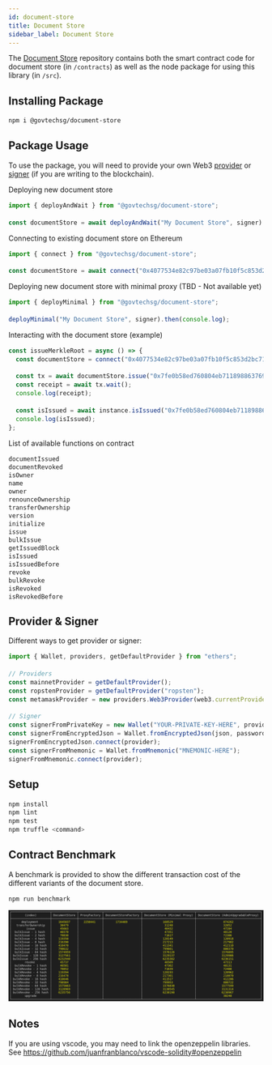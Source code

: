 ```yaml
---
id: document-store
title: Document Store
sidebar_label: Document Store
---
```


The [Document Store](https://github.com/Open-Attestation/document-store) repository contains both the smart contract code for document store (in `/contracts`) as well as the node package for using this library (in `/src`).

## Installing Package

```sh
npm i @govtechsg/document-store
```

## Package Usage

To use the package, you will need to provide your own Web3 [provider](https://docs.ethers.io/ethers.js/html/api-providers.html) or [signer](https://docs.ethers.io/ethers.js/html/api-wallet.html) (if you are writing to the blockchain).

Deploying new document store

```ts
import { deployAndWait } from "@govtechsg/document-store";

const documentStore = await deployAndWait("My Document Store", signer).then(console.log);
```

Connecting to existing document store on Ethereum

```ts
import { connect } from "@govtechsg/document-store";

const documentStore = await connect("0x4077534e82c97be03a07fb10f5c853d2bc7161fb", providerOrSigner);
```

Deploying new document store with minimal proxy (TBD - Not available yet)

```ts
import { deployMinimal } from "@govtechsg/document-store";

deployMinimal("My Document Store", signer).then(console.log);
```

Interacting with the document store (example)

```ts
const issueMerkleRoot = async () => {
  const documentStore = connect("0x4077534e82c97be03a07fb10f5c853d2bc7161fb", signer);

  const tx = await documentStore.issue("0x7fe0b58ed760804eb7118988637693c4351613be327b56527e55bcd0a8d170d7");
  const receipt = await tx.wait();
  console.log(receipt);

  const isIssued = await instance.isIssued("0x7fe0b58ed760804eb7118988637693c4351613be327b56527e55bcd0a8d170d7");
  console.log(isIssued);
};
```

List of available functions on contract

```text
documentIssued
documentRevoked
isOwner
name
owner
renounceOwnership
transferOwnership
version
initialize
issue
bulkIssue
getIssuedBlock
isIssued
isIssuedBefore
revoke
bulkRevoke
isRevoked
isRevokedBefore
```

## Provider & Signer

Different ways to get provider or signer:

```ts
import { Wallet, providers, getDefaultProvider } from "ethers";

// Providers
const mainnetProvider = getDefaultProvider();
const ropstenProvider = getDefaultProvider("ropsten");
const metamaskProvider = new providers.Web3Provider(web3.currentProvider); // Will change network automatically

// Signer
const signerFromPrivateKey = new Wallet("YOUR-PRIVATE-KEY-HERE", provider);
const signerFromEncryptedJson = Wallet.fromEncryptedJson(json, password);
signerFromEncryptedJson.connect(provider);
const signerFromMnemonic = Wallet.fromMnemonic("MNEMONIC-HERE");
signerFromMnemonic.connect(provider);
```

## Setup

```sh
npm install
npm lint
npm test
npm truffle <command>
```

## Contract Benchmark

A benchmark is provided to show the different transaction cost of the different variants of the document store.

```sh
npm run benchmark
```

![Benchmark Results](../../static/docs/component/document-store/benchmark.png)

## Notes

If you are using vscode, you may need to link the openzeppelin libraries. See https://github.com/juanfranblanco/vscode-solidity#openzeppelin
